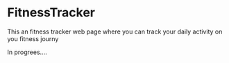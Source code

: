 ﻿# FitnessTracker
 This an fitness tracker web page where you can track your daily activity on you fitness journy

In progrees....
